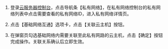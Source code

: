 1) 登录[云服务器控制台](http://console.tce.fsphere.cn/)，点击导航条【私有网络】，在私有网络控制台的私有网络列表中点击需要查看的私有网络ID，进入私有网络详情页。

2) 点击【基础网络互通】选项卡，点击【关联云主机】按钮。

3) 在弹窗页勾选基础网络内需要关联至此私有网路的云主机，点击【确定】按钮完成操作。关联关系确认后立即生效。